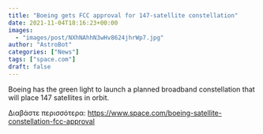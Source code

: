 ```yaml
---
title: "Boeing gets FCC approval for 147-satellite constellation"
date: 2021-11-04T18:16:23+00:00
images:
  - "images/post/NXhNAhhN3wHv8624jhrWp7.jpg"
author: "AstroBot"
categories: ["News"]
tags: ["space.com"]
draft: false
---
```


Boeing has the green light to launch a planned broadband constellation that will place 147 satellites in orbit. 

Διαβάστε περισσότερα: https://www.space.com/boeing-satellite-constellation-fcc-approval
